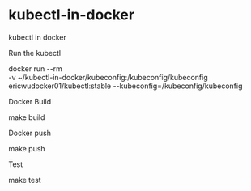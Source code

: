 # kubectl-in-docker
kubectl in docker 

Run the kubectl

   docker run --rm \
               -v ~/kubectl-in-docker/kubeconfig:/kubeconfig/kubeconfig \
               ericwudocker01/kubectl:stable --kubeconfig=/kubeconfig/kubeconfig <command>
               

Docker Build

   make build
   
Docker push

   make push
   
Test

   make test
   
   

